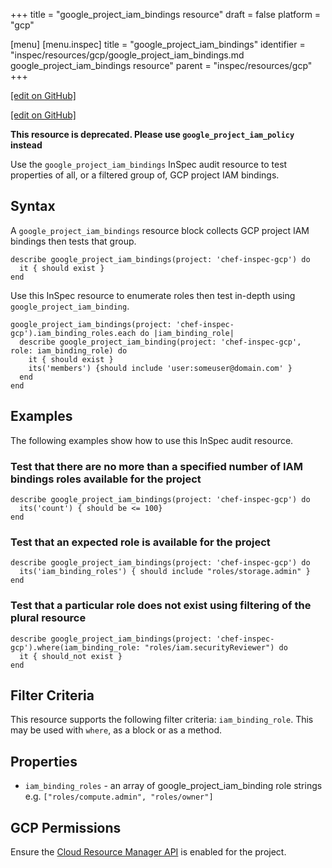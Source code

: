 +++
title = "google_project_iam_bindings resource"
draft = false
platform = "gcp"

[menu]
  [menu.inspec]
    title = "google_project_iam_bindings"
    identifier = "inspec/resources/gcp/google_project_iam_bindings.md google_project_iam_bindings resource"
    parent = "inspec/resources/gcp"
+++

[\[edit on GitHub\]](https://github.com/inspec/inspec-gcp/blob/master/docs/resources/google_project_iam_bindings.md)

[\[edit on GitHub\]](https://github.com/inspec/inspec/blob/master/www/content/inspec/resources/google_project_iam_bindings.md)

**This resource is deprecated. Please use `google_project_iam_policy` instead**

Use the `google_project_iam_bindings` InSpec audit resource to test properties of all, or a filtered group of, GCP project IAM bindings.

## Syntax

A `google_project_iam_bindings` resource block collects GCP project IAM bindings then tests that group.

    describe google_project_iam_bindings(project: 'chef-inspec-gcp') do
      it { should exist }
    end

Use this InSpec resource to enumerate roles then test in-depth using `google_project_iam_binding`.

    google_project_iam_bindings(project: 'chef-inspec-gcp').iam_binding_roles.each do |iam_binding_role|
      describe google_project_iam_binding(project: 'chef-inspec-gcp',  role: iam_binding_role) do
        it { should exist }
        its('members') {should include 'user:someuser@domain.com' }
      end
    end

## Examples

The following examples show how to use this InSpec audit resource.

### Test that there are no more than a specified number of IAM bindings roles available for the project

    describe google_project_iam_bindings(project: 'chef-inspec-gcp') do
      its('count') { should be <= 100}
    end

### Test that an expected role is available for the project

    describe google_project_iam_bindings(project: 'chef-inspec-gcp') do
      its('iam_binding_roles') { should include "roles/storage.admin" }
    end

### Test that a particular role does not exist using filtering of the plural resource

    describe google_project_iam_bindings(project: 'chef-inspec-gcp').where(iam_binding_role: "roles/iam.securityReviewer") do
      it { should_not exist }
    end

## Filter Criteria

This resource supports the following filter criteria: `iam_binding_role`. This may be used with `where`, as a block or as a method.

## Properties

- `iam_binding_roles` - an array of google_project_iam_binding role strings e.g. `["roles/compute.admin", "roles/owner"]`

## GCP Permissions

Ensure the [Cloud Resource Manager API](https://console.cloud.google.com/apis/library/cloudresourcemanager.googleapis.com/) is enabled for the project.
